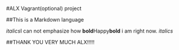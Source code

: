#ALX Vagrant(optional) project

##This is a Markdown language

*italics*I can not emphasize how **bold**Happy**bold** i am right now. *italics*





##THANK YOU VERY MUCH ALX!!!!!